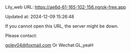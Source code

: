 Lily_web URL: https://ae6d-61-165-102-156.ngrok-free.app

Updated at: 2024-12-09 15:26:48

If you cannot open this URL, the server might be down.

Please contact: 

goley04@foxmail.com Or Wechat:GL_yeaH